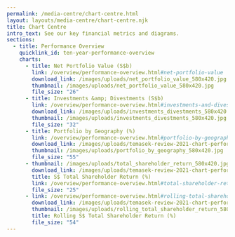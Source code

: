 ```yaml
---
permalink: /media-centre/chart-centre.html
layout: layouts/media-centre/chart-centre.njk
title: Chart Centre
intro_text: See our key financial metrics and diagrams.
sections:
  - title: Performance Overview
    quicklink_id: ten-year-performance-overview
    charts:
      - title: Net Portfolio Value (S$b)
        link: /overview/performance-overview.html#net-portfolio-value
        download_link: /images/uploads/net_portfolio_value_580x420.jpg
        thumbnail: /images/uploads/net_portfolio_value_580x420.jpg
        file_size: "26"
      - title: Investments &amp; Divestments (S$b)
        link: /overview/performance-overview.html#investments-and-divestments
        download_link: /images/uploads/investments_divestments_580x420.jpg
        thumbnail: /images/uploads/investments_divestments_580x420.jpg
        file_size: "32"
      - title: Portfolio by Geography (%)
        link: /overview/performance-overview.html#portfolio-by-geography
        download_link: /images/uploads/temasek-review-2021-chart-performance-overview-portfolio-by-geography.png
        thumbnail: /images/uploads/portfolio_by_geography_580x420.jpg
        file_size: "55"
      - thumbnail: /images/uploads/total_shareholder_return_580x420.jpg
        download_link: /images/uploads/temasek-review-2021-chart-performance-overview-total-shareholder-return.png
        title: S$ Total Shareholder Return (%)
        link: /overview/performance-overview.html#total-shareholder-return
        file_size: "25"
      - link: /overview/performance-overview.html#rolling-total-shareholder-return
        download_link: /images/uploads/temasek-review-2021-chart-performance-overview-rolling-s-total-shareholder-return.png
        thumbnail: /images/uploads/rolling_total_shareholder_return_580x420.jpg
        title: Rolling S$ Total Shareholder Return (%)
        file_size: "54"
---
```

